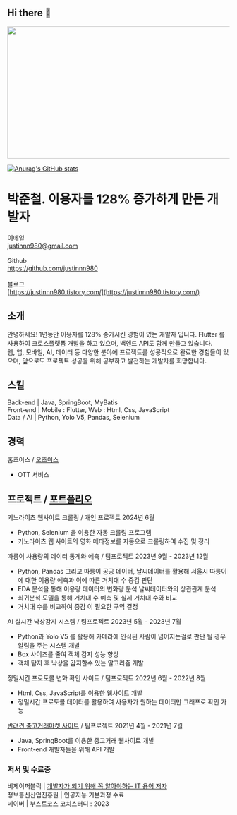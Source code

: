 ## Hi there 👋
<a href="https://www.gitanimals.org/en_US?utm_medium=image&utm_source=justinnn980&utm_content=farm">
<img
  src="https://render.gitanimals.org/farms/justinnn980"
  width="600"
  height="300"
/>
</a>

[![Anurag's GitHub stats](https://github-readme-stats.vercel.app/api?username=justinnn980)](https://github.com/anuraghazra/github-readme-stats)

# 박준철. 이용자를 128% 증가하게 만든 개발자
이메일</br>
justinnn980@gmail.com</br>
</br>
Github</br>
https://github.com/justinnn980</br>
</br>
블로그</br>
[https://justinnn980.tistory.com/](https://justinnn980.tistory.com/)</br>

## 소개
안녕하세요! 1년동안 이용자를 128% 증가시킨 경험이 있는 개발자 입니다. Flutter 를 사용하여 크로스플랫폼 개발을 하고 있으며, 백엔드 API도 함께 만들고 있습니다.</br>
웹, 앱, 모바일, AI, 데이터 등 다양한 분야에 프로젝트를 성공적으로 완료한 경험들이 있으며, 앞으로도 프로젝트 성공을 위해 공부하고 발전하는 개발자를 희망합니다.

## 스킬
Back-end | Java, SpringBoot, MyBatis </br>
Front-end | Mobile : Flutter,  Web : Html, Css, JavaScript</br>
Data / AI | Python, Yolo V5, Pandas, Selenium</br>

## 경력
홈초이스 / [오초이스](https://play.google.com/store/apps/details?id=com.homechoice.app.homechoice&hl=ko)
- OTT 서비스 </br>

## 프로젝트 / [포트폴리오](https://tremendous-magnesium-27a.notion.site/14853fcdc980809da504dfe2a6118728)
키노라이츠 웹사이트 크롤링 / 개인 프로젝트		2024년 6월</br>
- Python,  Selenium 을 이용한 자동 크롤링 프로그램</br>
- 키노라이츠 웹 사이트의 영화 메타정보를 자동으로 크롤링하여 수집 및 정리 </br>

따릉이 사용량의 데이터 통계와 예측 / 팀프로젝트		2023년 9월 - 2023년 12월 </br>
- Python, Pandas 그리고 따릉이 공공 데이터, 날씨데이터를 활용해 서울시 따릉이에 대한 이용량 예측과 이에 따른 거치대 수 증감 판단</br>
- EDA 분석을 통해 이용량 데이터의 변화량 분석 날씨데이터와의 상관관계 분석</br>
- 회귀분석 모델을 통해 거치대 수 예측 및 실제 거치대 수와 비교</br>
- 거치대 수를 비교하여 증감 이 필요한 구역 결정</br>

AI 실시간 낙상감지 시스템 / 팀프로젝트		2023년 5월 - 2023년 7월</br>
- Python과 Yolo V5 를 활용해 카메라에 인식된 사람이 넘어지는걸로 판단 될 경우 알림을 주는 시스템 개발</br>
- Box 사이즈를 줄여 객체 감지 성능 향상</br>
- 객체 탐지 후 낙상을 감지할수 있는 알고리즘 개발</br>

정밀시간 프로토콜 변화 확인 사이트 / 팀프로젝트		2022년 6월 - 2022년 8월</br>
- Html, Css, JavaScript를 이용한 웹사이트 개발</br>
- 정밀시간 프로토콜 데이터를 활용하여 사용자가 원하는 데이터만 그래프로 확인 가능</br>

[반려견 중고거래마켓 사이트](https://www.youtube.com/watch?v=A76W9kts5u4&list=PLqbWuGdVBJd1bukVXopWjl5mUevBtj04h&index=1) / 팀프로젝트		2021년 4월 - 2021년 7월</br>
- Java, SpringBoot를 이용한 중고거래 웹사이트 개발</br>
- Front-end 개발자들을 위해 API 개발</br>

### 저서 및 수료증
비제이퍼블릭 | [개발자가 되기 위해 꼭 알아야하는 IT 용어 저자](https://www.yes24.com/Product/Goods/109711067) </br>
정보통신산업진흥원 | 인공지능 기본과정 수료</br>
네이버 | 부스트코스<DATA SCIENCE> 코치스터디 : 2023</br>
